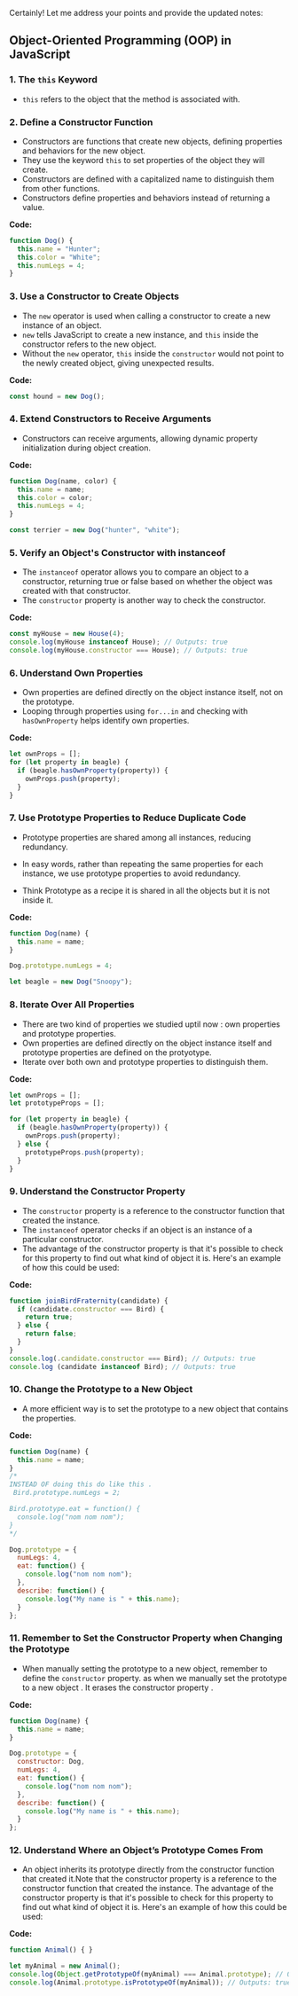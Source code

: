 Certainly! Let me address your points and provide the updated notes:

## Object-Oriented Programming (OOP) in JavaScript

### 1. The `this` Keyword

- `this` refers to the object that the method is associated with.

### 2. Define a Constructor Function

- Constructors are functions that create new objects, defining properties and behaviors for the new object.
- They use the keyword `this` to set properties of the object they will create.
- Constructors are defined with a capitalized name to distinguish them from other functions.
- Constructors define properties and behaviors instead of returning a value.

**Code:**
```javascript
function Dog() {
  this.name = "Hunter";
  this.color = "White";
  this.numLegs = 4;
}
```

### 3. Use a Constructor to Create Objects

- The `new` operator is used when calling a constructor to create a new instance of an object.
- `new` tells JavaScript to create a new instance, and `this` inside the constructor refers to the new object.
- Without the `new` operator, `this` inside the `constructor` would not point to the newly created object, giving unexpected results. 

**Code:**
```javascript
const hound = new Dog();
```

### 4. Extend Constructors to Receive Arguments

- Constructors can receive arguments, allowing dynamic property initialization during object creation.

**Code:**
```javascript
function Dog(name, color) {
  this.name = name;
  this.color = color;
  this.numLegs = 4;
}

const terrier = new Dog("hunter", "white");
```

### 5. Verify an Object's Constructor with instanceof

- The `instanceof` operator allows you to compare an object to a constructor, returning true or false based on whether the object was created with that constructor.
- The `constructor` property is another way to check the constructor.

**Code:**
```javascript
const myHouse = new House(4);
console.log(myHouse instanceof House); // Outputs: true
console.log(myHouse.constructor === House); // Outputs: true
```

### 6. Understand Own Properties

- Own properties are defined directly on the object instance itself, not on the prototype.
- Looping through properties using `for...in` and checking with `hasOwnProperty` helps identify own properties.

**Code:**
```javascript
let ownProps = [];
for (let property in beagle) {
  if (beagle.hasOwnProperty(property)) {
    ownProps.push(property);
  }
}
```

### 7. Use Prototype Properties to Reduce Duplicate Code

- Prototype properties are shared among all instances, reducing redundancy.
- In easy words, rather than repeating the same properties for each instance, we use prototype properties to avoid redundancy.

- Think Prototype as a recipe it is shared in all the objects but it is not inside it. 

**Code:**
```javascript
function Dog(name) {
  this.name = name;
}

Dog.prototype.numLegs = 4;

let beagle = new Dog("Snoopy");
```

### 8. Iterate Over All Properties

- There are two kind of properties we studied uptil now : own properties and prototype properties.
- Own properties are defined directly on the object instance itself and prototype properties are defined on the protyotype.
- Iterate over both own and prototype properties to distinguish them.

**Code:**
```javascript
let ownProps = [];
let prototypeProps = [];

for (let property in beagle) {
  if (beagle.hasOwnProperty(property)) {
    ownProps.push(property);
  } else {
    prototypeProps.push(property);
  }
}
```

### 9. Understand the Constructor Property

- The `constructor` property is a reference to the constructor function that created the instance.
- The `instanceof` operator checks if an object is an instance of a particular constructor.
- The advantage of the constructor property is that it's possible to check for this property to find out what kind of object it is. Here's an example of how this could be used:

**Code:**
```javascript
function joinBirdFraternity(candidate) {
  if (candidate.constructor === Bird) {
    return true;
  } else {
    return false;
  }
}
console.log(.candidate.constructor === Bird); // Outputs: true
console.log (candidate instanceof Bird); // Outputs: true
```

### 10. Change the Prototype to a New Object

- A more efficient way is to set the prototype to a new object that contains the properties.

**Code:**
```javascript
function Dog(name) {
  this.name = name;
}
/*
INSTEAD OF doing this do like this .
 Bird.prototype.numLegs = 2;

Bird.prototype.eat = function() {
  console.log("nom nom nom");
}
*/

Dog.prototype = {
  numLegs: 4,
  eat: function() {
    console.log("nom nom nom");
  },
  describe: function() {
    console.log("My name is " + this.name);
  }
};
```

### 11. Remember to Set the Constructor Property when Changing the Prototype
- When manually setting the prototype to a new object, remember to define the `constructor` property. as when we manually set the prototype to a new object . It erases the constructor property .

**Code:**
```javascript
function Dog(name) {
  this.name = name;
}

Dog.prototype = {
  constructor: Dog,
  numLegs: 4,
  eat: function() {
    console.log("nom nom nom");
  },
  describe: function() {
    console.log("My name is " + this.name);
  }
};
```

### 12. Understand Where an Object’s Prototype Comes From

- An object inherits its prototype directly from the constructor function that created it.Note that the constructor property is a reference to the constructor function that created the instance. The advantage of the constructor property is that it's possible to check for this property to find out what kind of object it is. Here's an example of how this could be used:

**Code:**
```javascript
function Animal() { }

let myAnimal = new Animal();
console.log(Object.getPrototypeOf(myAnimal) === Animal.prototype); // Outputs: true
console.log(Animal.prototype.isPrototypeOf(myAnimal)); // Outputs: true
```
